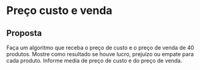 # Preço custo e venda

## Proposta

Faça um algoritmo que receba o preço de custo e o preço de venda de 40 produtos.
Mostre como resultado se houve lucro, prejuízo ou empate para cada produto. Informe
media de preço de custo e do preço de venda.